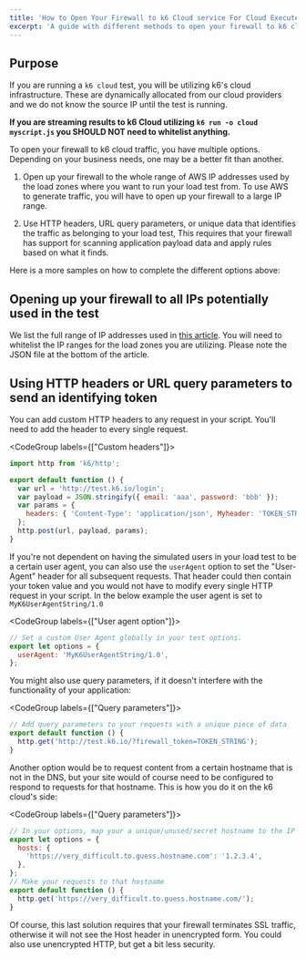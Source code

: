 ```yaml
---
title: 'How to Open Your Firewall to k6 Cloud service For Cloud Executed Tests'
excerpt: 'A guide with different methods to open your firewall to k6 cloud service execution traffic for load testing'
---
```


## Purpose

If you are running a `k6 cloud` test, you will be utilizing k6's cloud infrastructure. These are dynamically allocated from our cloud providers and we do not know the source IP until the test is running.

**If you are streaming results to k6 Cloud utilizing `k6 run -o cloud myscript.js` you SHOULD NOT need to whitelist anything.**

To open your firewall to k6 cloud traffic, you have multiple options. Depending on your business needs, one may be a better fit than another.

1. Open up your firewall to the whole range of AWS IP addresses used by the load zones where you want to run your load test from. To use AWS to generate traffic, you will have to open up your firewall to a large IP range.

2. Use HTTP headers, URL query parameters, or unique data that identifies the traffic as belonging to your load test, This requires that your firewall has support for scanning application payload data and apply rules based on what it finds.

Here is a more samples on how to complete the different options above:

## Opening up your firewall to all IPs potentially used in the test

We list the full range of IP addresses used in [this article](/cloud/cloud-faq/what-ip-addresses-are-used-by-the-k6-cloud). You will need to whitelist the IP ranges for the load zones you are utilizing. Please note the JSON file at the bottom of the article.

## Using HTTP headers or URL query parameters to send an identifying token

You can add custom HTTP headers to any request in your script. You'll need to add the header to every single request.

<CodeGroup labels={["Custom headers"]}>

```javascript
import http from 'k6/http';

export default function () {
  var url = 'http://test.k6.io/login';
  var payload = JSON.stringify({ email: 'aaa', password: 'bbb' });
  var params = {
    headers: { 'Content-Type': 'application/json', Myheader: 'TOKEN_STRING' },
  };
  http.post(url, payload, params);
}
```

</CodeGroup>

If you're not dependent on having the simulated users in your load test to be a certain user agent, you can also use the `userAgent` option to set the "User-Agent" header for all subsequent requests. That header could then contain your token value and you would not have to modify every single HTTP request in your script. In the below example the user agent is set to `MyK6UserAgentString/1.0`

<CodeGroup labels={["User agent option"]}>

```javascript
// Set a custom User Agent globally in your test options.
export let options = {
  userAgent: 'MyK6UserAgentString/1.0',
};
```

</CodeGroup>

You might also use query parameters, if it doesn't interfere with the functionality of your application:

<CodeGroup labels={["Query parameters"]}>

```javascript
// Add query parameters to your requests with a unique piece of data
export default function () {
  http.get('http://test.k6.io/?firewall_token=TOKEN_STRING');
}
```

</CodeGroup>

Another option would be to request content from a certain hostname that is not in the DNS, but your site would of course need to be configured to respond to requests for that hostname. This is how you do it on the k6 cloud's side:

<CodeGroup labels={["Query parameters"]}>

```javascript
// In your options, map your a unique/unused/secret hostname to the IP of the server.
export let options = {
  hosts: {
    'https://very_difficult.to.guess.hostname.com': '1.2.3.4',
  },
};
// Make your requests to that hostname
export default function () {
  http.get('https://very_difficult.to.guess.hostname.com/');
}
```

</CodeGroup>

Of course, this last solution requires that your firewall terminates SSL traffic, otherwise it will not see the Host header in unencrypted form. You could also use unencrypted HTTP, but get a bit less security.
